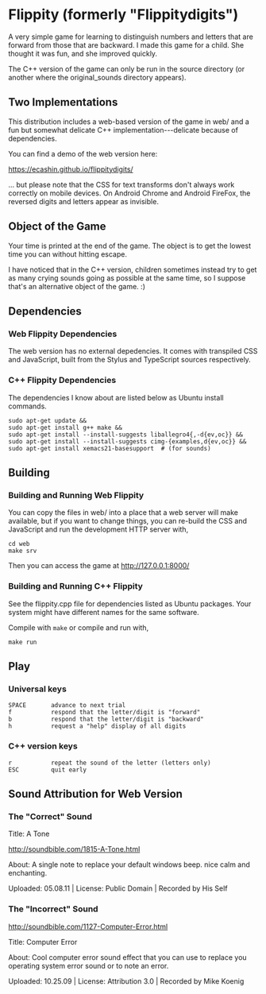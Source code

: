# Flippity (formerly "Flippitydigits")

A very simple game for learning to distinguish numbers and letters
that are forward from those that are backward.  I made this game for a
child.  She thought it was fun, and she improved quickly.

The C++ version of the game can only be run in the source directory
(or another where the original_sounds directory appears).

## Two Implementations

This distribution includes a web-based version of the game in web/ and
a fun but somewhat delicate C++ implementation---delicate because of
dependencies.

You can find a demo of the web version here:

  https://ecashin.github.io/flippitydigits/

... but please note that the CSS for text transforms don't always work
correctly on mobile devices.  On Android Chrome and Android FireFox,
the reversed digits and letters appear as invisible.

## Object of the Game

Your time is printed at the end of the game.  The object is to get the
lowest time you can without hitting escape.

I have noticed that in the C++ version, children sometimes instead try
to get as many crying sounds going as possible at the same time, so I
suppose that's an alternative object of the game.  :)

## Dependencies

### Web Flippity Dependencies

The web version has no external depedencies.  It comes with transpiled
CSS and JavaScript, built from the Stylus and TypeScript sources
respectively.

### C++ Flippity Dependencies

The dependencies I know about are listed below as Ubuntu install
commands.

    sudo apt-get update &&
    sudo apt-get install g++ make &&
    sudo apt-get install --install-suggests liballegro4{,-d{ev,oc}} &&
    sudo apt-get install --install-suggests cimg-{examples,d{ev,oc}} &&
    sudo apt-get install xemacs21-basesupport  # (for sounds)

## Building

### Building and Running Web Flippity

You can copy the files in web/ into a place that a web server will
make available, but if you want to change things, you can re-build the
CSS and JavaScript and run the development HTTP server with,

    cd web
    make srv

Then you can access the game at http://127.0.0.1:8000/

### Building and Running C++ Flippity

See the flippity.cpp file for dependencies listed as Ubuntu packages.
Your system might have different names for the same software.

Compile with `make` or compile and run with,

    make run

## Play

### Universal keys

    SPACE       advance to next trial
    f           respond that the letter/digit is "forward"
    b           respond that the letter/digit is "backward"
    h           request a "help" display of all digits

### C++ version keys

    r           repeat the sound of the letter (letters only)
    ESC         quit early

## Sound Attribution for Web Version

### The "Correct" Sound

Title: A Tone

http://soundbible.com/1815-A-Tone.html

About: A single note to replace your default windows beep. nice calm and enchanting.

Uploaded: 05.08.11 | License: Public Domain | Recorded by His Self

### The "Incorrect" Sound

http://soundbible.com/1127-Computer-Error.html

Title: Computer Error

About: Cool computer error sound effect that you can use to replace you operating system error sound or to note an error.

Uploaded: 10.25.09 | License: Attribution 3.0 | Recorded by Mike Koenig
